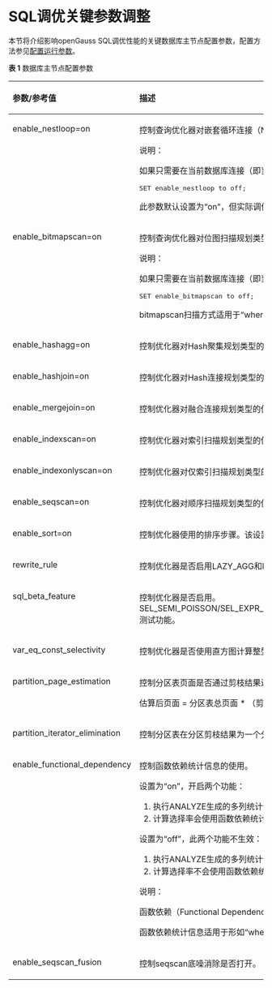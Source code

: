 # SQL调优关键参数调整<a name="ZH-CN_TOPIC_0289900358"></a>

本节将介绍影响openGauss SQL调优性能的关键数据库主节点配置参数，配置方法参见[配置运行参数](../DatabaseReference/配置运行参数.md)。

**表 1**  数据库主节点配置参数

<a name="zh-cn_topic_0283136922_zh-cn_topic_0237121530_zh-cn_topic_0073253807_zh-cn_topic_0062520027_table6114302"></a>
<table><thead align="left"><tr id="zh-cn_topic_0283136922_zh-cn_topic_0237121530_zh-cn_topic_0073253807_zh-cn_topic_0062520027_row21522166"><th class="cellrowborder" valign="top" width="26.5%" id="mcps1.2.3.1.1"><p id="zh-cn_topic_0283136922_zh-cn_topic_0237121530_zh-cn_topic_0073253807_zh-cn_topic_0062520027_p65573909"><a name="zh-cn_topic_0283136922_zh-cn_topic_0237121530_zh-cn_topic_0073253807_zh-cn_topic_0062520027_p65573909"></a><a name="zh-cn_topic_0283136922_zh-cn_topic_0237121530_zh-cn_topic_0073253807_zh-cn_topic_0062520027_p65573909"></a>参数/参考值</p>
</th>
<th class="cellrowborder" valign="top" width="73.5%" id="mcps1.2.3.1.2"><p id="zh-cn_topic_0283136922_zh-cn_topic_0237121530_zh-cn_topic_0073253807_zh-cn_topic_0062520027_p9886408"><a name="zh-cn_topic_0283136922_zh-cn_topic_0237121530_zh-cn_topic_0073253807_zh-cn_topic_0062520027_p9886408"></a><a name="zh-cn_topic_0283136922_zh-cn_topic_0237121530_zh-cn_topic_0073253807_zh-cn_topic_0062520027_p9886408"></a>描述</p>
</th>
</tr>
</thead>
<tbody><tr id="zh-cn_topic_0283136922_zh-cn_topic_0237121530_zh-cn_topic_0073253807_zh-cn_topic_0062520027_row59628243"><td class="cellrowborder" valign="top" width="26.5%" headers="mcps1.2.3.1.1 "><p id="zh-cn_topic_0283136922_zh-cn_topic_0237121530_zh-cn_topic_0073253807_zh-cn_topic_0062520027_p65158399"><a name="zh-cn_topic_0283136922_zh-cn_topic_0237121530_zh-cn_topic_0073253807_zh-cn_topic_0062520027_p65158399"></a><a name="zh-cn_topic_0283136922_zh-cn_topic_0237121530_zh-cn_topic_0073253807_zh-cn_topic_0062520027_p65158399"></a>enable_nestloop=on</p>
</td>
<td class="cellrowborder" valign="top" width="73.5%" headers="mcps1.2.3.1.2 "><p id="zh-cn_topic_0283136922_zh-cn_topic_0237121530_zh-cn_topic_0073253807_zh-cn_topic_0062520027_p43339000"><a name="zh-cn_topic_0283136922_zh-cn_topic_0237121530_zh-cn_topic_0073253807_zh-cn_topic_0062520027_p43339000"></a><a name="zh-cn_topic_0283136922_zh-cn_topic_0237121530_zh-cn_topic_0073253807_zh-cn_topic_0062520027_p43339000"></a>控制查询优化器对嵌套循环连接（Nest Loop Join）类型的使用。当设置为“on”后，优化器优先使用Nest Loop Join；当设置为“off”后，优化器在存在其他方法时将优先选择其他方法。</p>
<div class="note" id="zh-cn_topic_0283136922_zh-cn_topic_0237121530_zh-cn_topic_0073253807_zh-cn_topic_0062520027_note1238574948"><a name="zh-cn_topic_0283136922_zh-cn_topic_0237121530_zh-cn_topic_0073253807_zh-cn_topic_0062520027_note1238574948"></a><a name="zh-cn_topic_0283136922_zh-cn_topic_0237121530_zh-cn_topic_0073253807_zh-cn_topic_0062520027_note1238574948"></a><span class="notetitle"> 说明： </span><div class="notebody"><p id="zh-cn_topic_0283136922_zh-cn_topic_0237121530_zh-cn_topic_0073253807_zh-cn_topic_0062520027_p19810311241"><a name="zh-cn_topic_0283136922_zh-cn_topic_0237121530_zh-cn_topic_0073253807_zh-cn_topic_0062520027_p19810311241"></a><a name="zh-cn_topic_0283136922_zh-cn_topic_0237121530_zh-cn_topic_0073253807_zh-cn_topic_0062520027_p19810311241"></a>如果只需要在当前数据库连接（即当前Session）中临时更改该参数值，则只需要在SQL语句中执行如下命令：</p>
<a name="zh-cn_topic_0283136922_zh-cn_topic_0237121530_zh-cn_topic_0073253807_zh-cn_topic_0062520027_screen181041115417"></a><a name="zh-cn_topic_0283136922_zh-cn_topic_0237121530_zh-cn_topic_0073253807_zh-cn_topic_0062520027_screen181041115417"></a><pre class="screen" codetype="Sql" id="zh-cn_topic_0283136922_zh-cn_topic_0237121530_zh-cn_topic_0073253807_zh-cn_topic_0062520027_screen181041115417">SET enable_nestloop to off;</pre>
</div></div>
<p id="zh-cn_topic_0283136922_zh-cn_topic_0237121530_zh-cn_topic_0073253807_zh-cn_topic_0062520027_p33568521162216"><a name="zh-cn_topic_0283136922_zh-cn_topic_0237121530_zh-cn_topic_0073253807_zh-cn_topic_0062520027_p33568521162216"></a><a name="zh-cn_topic_0283136922_zh-cn_topic_0237121530_zh-cn_topic_0073253807_zh-cn_topic_0062520027_p33568521162216"></a>此参数默认设置为“on”，但实际调优中应根据情况选择是否关闭。一般情况下，在三种join方式（Nested Loop、Merge Join和Hash Join）里，Nested Loop性能较差，实际调优中可以选择关闭。</p>
</td>
</tr>
<tr id="zh-cn_topic_0283136922_zh-cn_topic_0237121530_zh-cn_topic_0073253807_zh-cn_topic_0062520027_row24129853"><td class="cellrowborder" valign="top" width="26.5%" headers="mcps1.2.3.1.1 "><p id="zh-cn_topic_0283136922_zh-cn_topic_0237121530_zh-cn_topic_0073253807_zh-cn_topic_0062520027_p8361080"><a name="zh-cn_topic_0283136922_zh-cn_topic_0237121530_zh-cn_topic_0073253807_zh-cn_topic_0062520027_p8361080"></a><a name="zh-cn_topic_0283136922_zh-cn_topic_0237121530_zh-cn_topic_0073253807_zh-cn_topic_0062520027_p8361080"></a>enable_bitmapscan=on</p>
</td>
<td class="cellrowborder" valign="top" width="73.5%" headers="mcps1.2.3.1.2 "><p id="zh-cn_topic_0283136922_zh-cn_topic_0237121530_zh-cn_topic_0073253807_zh-cn_topic_0062520027_p6158855"><a name="zh-cn_topic_0283136922_zh-cn_topic_0237121530_zh-cn_topic_0073253807_zh-cn_topic_0062520027_p6158855"></a><a name="zh-cn_topic_0283136922_zh-cn_topic_0237121530_zh-cn_topic_0073253807_zh-cn_topic_0062520027_p6158855"></a>控制查询优化器对位图扫描规划类型的使用。设置为“on”，表示使用；设置为“off”，表示不使用。</p>
<div class="note" id="zh-cn_topic_0283136922_zh-cn_topic_0237121530_zh-cn_topic_0073253807_zh-cn_topic_0062520027_note1657011214411"><a name="zh-cn_topic_0283136922_zh-cn_topic_0237121530_zh-cn_topic_0073253807_zh-cn_topic_0062520027_note1657011214411"></a><a name="zh-cn_topic_0283136922_zh-cn_topic_0237121530_zh-cn_topic_0073253807_zh-cn_topic_0062520027_note1657011214411"></a><span class="notetitle"> 说明： </span><div class="notebody"><p id="zh-cn_topic_0283136922_zh-cn_topic_0237121530_zh-cn_topic_0073253807_zh-cn_topic_0062520027_p747814301147"><a name="zh-cn_topic_0283136922_zh-cn_topic_0237121530_zh-cn_topic_0073253807_zh-cn_topic_0062520027_p747814301147"></a><a name="zh-cn_topic_0283136922_zh-cn_topic_0237121530_zh-cn_topic_0073253807_zh-cn_topic_0062520027_p747814301147"></a>如果只需要在当前数据库连接（即当前Session）中临时更改该参数值，则只需要在SQL语句中执行命令如下命令：</p>
<a name="zh-cn_topic_0283136922_zh-cn_topic_0237121530_zh-cn_topic_0073253807_zh-cn_topic_0062520027_screen124788309416"></a><a name="zh-cn_topic_0283136922_zh-cn_topic_0237121530_zh-cn_topic_0073253807_zh-cn_topic_0062520027_screen124788309416"></a><pre class="screen" codetype="Sql" id="zh-cn_topic_0283136922_zh-cn_topic_0237121530_zh-cn_topic_0073253807_zh-cn_topic_0062520027_screen124788309416">SET enable_bitmapscan to off;</pre>
</div></div>
<p id="zh-cn_topic_0283136922_zh-cn_topic_0237121530_zh-cn_topic_0073253807_zh-cn_topic_0062520027_p36534824162516"><a name="zh-cn_topic_0283136922_zh-cn_topic_0237121530_zh-cn_topic_0073253807_zh-cn_topic_0062520027_p36534824162516"></a><a name="zh-cn_topic_0283136922_zh-cn_topic_0237121530_zh-cn_topic_0073253807_zh-cn_topic_0062520027_p36534824162516"></a>bitmapscan扫描方式适用于“where a &gt; 1 and b &gt; 1”且a列和b列都有索引这种查询条件，但有时其性能不如indexscan。因此，现场调优如发现查询性能较差且计划中有bitmapscan算子，可以关闭bitmapscan，看性能是否有提升。</p>
</td>
</tr>
<tr id="zh-cn_topic_0283136922_zh-cn_topic_0237121530_zh-cn_topic_0073253807_zh-cn_topic_0062520027_row3177297143544"><td class="cellrowborder" valign="top" width="26.5%" headers="mcps1.2.3.1.1 "><p id="zh-cn_topic_0283136922_zh-cn_topic_0237121530_zh-cn_topic_0073253807_zh-cn_topic_0062520027_p66890776143554"><a name="zh-cn_topic_0283136922_zh-cn_topic_0237121530_zh-cn_topic_0073253807_zh-cn_topic_0062520027_p66890776143554"></a><a name="zh-cn_topic_0283136922_zh-cn_topic_0237121530_zh-cn_topic_0073253807_zh-cn_topic_0062520027_p66890776143554"></a>enable_hashagg=on</p>
</td>
<td class="cellrowborder" valign="top" width="73.5%" headers="mcps1.2.3.1.2 "><p id="zh-cn_topic_0283136922_zh-cn_topic_0237121530_zh-cn_topic_0073253807_zh-cn_topic_0062520027_p34548229143544"><a name="zh-cn_topic_0283136922_zh-cn_topic_0237121530_zh-cn_topic_0073253807_zh-cn_topic_0062520027_p34548229143544"></a><a name="zh-cn_topic_0283136922_zh-cn_topic_0237121530_zh-cn_topic_0073253807_zh-cn_topic_0062520027_p34548229143544"></a>控制优化器对Hash聚集规划类型的使用。</p>
</td>
</tr>
<tr id="zh-cn_topic_0283136922_zh-cn_topic_0237121530_zh-cn_topic_0073253807_zh-cn_topic_0062520027_row21449639145156"><td class="cellrowborder" valign="top" width="26.5%" headers="mcps1.2.3.1.1 "><p id="zh-cn_topic_0283136922_zh-cn_topic_0237121530_zh-cn_topic_0073253807_zh-cn_topic_0062520027_p4800916314528"><a name="zh-cn_topic_0283136922_zh-cn_topic_0237121530_zh-cn_topic_0073253807_zh-cn_topic_0062520027_p4800916314528"></a><a name="zh-cn_topic_0283136922_zh-cn_topic_0237121530_zh-cn_topic_0073253807_zh-cn_topic_0062520027_p4800916314528"></a>enable_hashjoin=on</p>
</td>
<td class="cellrowborder" valign="top" width="73.5%" headers="mcps1.2.3.1.2 "><p id="zh-cn_topic_0283136922_zh-cn_topic_0237121530_zh-cn_topic_0073253807_zh-cn_topic_0062520027_p3794196145156"><a name="zh-cn_topic_0283136922_zh-cn_topic_0237121530_zh-cn_topic_0073253807_zh-cn_topic_0062520027_p3794196145156"></a><a name="zh-cn_topic_0283136922_zh-cn_topic_0237121530_zh-cn_topic_0073253807_zh-cn_topic_0062520027_p3794196145156"></a>控制优化器对Hash连接规划类型的使用。</p>
</td>
</tr>
<tr id="zh-cn_topic_0283136922_zh-cn_topic_0237121530_zh-cn_topic_0073253807_zh-cn_topic_0062520027_row31678976115536"><td class="cellrowborder" valign="top" width="26.5%" headers="mcps1.2.3.1.1 "><p id="zh-cn_topic_0283136922_zh-cn_topic_0237121530_zh-cn_topic_0073253807_zh-cn_topic_0062520027_p15860301115536"><a name="zh-cn_topic_0283136922_zh-cn_topic_0237121530_zh-cn_topic_0073253807_zh-cn_topic_0062520027_p15860301115536"></a><a name="zh-cn_topic_0283136922_zh-cn_topic_0237121530_zh-cn_topic_0073253807_zh-cn_topic_0062520027_p15860301115536"></a>enable_mergejoin=on</p>
</td>
<td class="cellrowborder" valign="top" width="73.5%" headers="mcps1.2.3.1.2 "><p id="zh-cn_topic_0283136922_zh-cn_topic_0237121530_zh-cn_topic_0073253807_zh-cn_topic_0062520027_p31236364115637"><a name="zh-cn_topic_0283136922_zh-cn_topic_0237121530_zh-cn_topic_0073253807_zh-cn_topic_0062520027_p31236364115637"></a><a name="zh-cn_topic_0283136922_zh-cn_topic_0237121530_zh-cn_topic_0073253807_zh-cn_topic_0062520027_p31236364115637"></a>控制优化器对融合连接规划类型的使用。</p>
</td>
</tr>
<tr id="zh-cn_topic_0283136922_zh-cn_topic_0237121530_zh-cn_topic_0073253807_zh-cn_topic_0062520027_row65339861145225"><td class="cellrowborder" valign="top" width="26.5%" headers="mcps1.2.3.1.1 "><p id="zh-cn_topic_0283136922_zh-cn_topic_0237121530_zh-cn_topic_0073253807_zh-cn_topic_0062520027_p41108231145313"><a name="zh-cn_topic_0283136922_zh-cn_topic_0237121530_zh-cn_topic_0073253807_zh-cn_topic_0062520027_p41108231145313"></a><a name="zh-cn_topic_0283136922_zh-cn_topic_0237121530_zh-cn_topic_0073253807_zh-cn_topic_0062520027_p41108231145313"></a>enable_indexscan=on</p>
</td>
<td class="cellrowborder" valign="top" width="73.5%" headers="mcps1.2.3.1.2 "><p id="zh-cn_topic_0283136922_zh-cn_topic_0237121530_zh-cn_topic_0073253807_zh-cn_topic_0062520027_p52574139145225"><a name="zh-cn_topic_0283136922_zh-cn_topic_0237121530_zh-cn_topic_0073253807_zh-cn_topic_0062520027_p52574139145225"></a><a name="zh-cn_topic_0283136922_zh-cn_topic_0237121530_zh-cn_topic_0073253807_zh-cn_topic_0062520027_p52574139145225"></a>控制优化器对索引扫描规划类型的使用。</p>
</td>
</tr>
<tr id="zh-cn_topic_0283136922_zh-cn_topic_0237121530_zh-cn_topic_0073253807_zh-cn_topic_0062520027_row25784757145225"><td class="cellrowborder" valign="top" width="26.5%" headers="mcps1.2.3.1.1 "><p id="zh-cn_topic_0283136922_zh-cn_topic_0237121530_zh-cn_topic_0073253807_zh-cn_topic_0062520027_p4524365214542"><a name="zh-cn_topic_0283136922_zh-cn_topic_0237121530_zh-cn_topic_0073253807_zh-cn_topic_0062520027_p4524365214542"></a><a name="zh-cn_topic_0283136922_zh-cn_topic_0237121530_zh-cn_topic_0073253807_zh-cn_topic_0062520027_p4524365214542"></a>enable_indexonlyscan=on</p>
</td>
<td class="cellrowborder" valign="top" width="73.5%" headers="mcps1.2.3.1.2 "><p id="zh-cn_topic_0283136922_zh-cn_topic_0237121530_zh-cn_topic_0073253807_zh-cn_topic_0062520027_p6606196145225"><a name="zh-cn_topic_0283136922_zh-cn_topic_0237121530_zh-cn_topic_0073253807_zh-cn_topic_0062520027_p6606196145225"></a><a name="zh-cn_topic_0283136922_zh-cn_topic_0237121530_zh-cn_topic_0073253807_zh-cn_topic_0062520027_p6606196145225"></a>控制优化器对仅索引扫描规划类型的使用。</p>
</td>
</tr>
<tr id="zh-cn_topic_0283136922_zh-cn_topic_0237121530_zh-cn_topic_0073253807_zh-cn_topic_0062520027_row50364799145216"><td class="cellrowborder" valign="top" width="26.5%" headers="mcps1.2.3.1.1 "><p id="zh-cn_topic_0283136922_zh-cn_topic_0237121530_zh-cn_topic_0073253807_zh-cn_topic_0062520027_p18607282145410"><a name="zh-cn_topic_0283136922_zh-cn_topic_0237121530_zh-cn_topic_0073253807_zh-cn_topic_0062520027_p18607282145410"></a><a name="zh-cn_topic_0283136922_zh-cn_topic_0237121530_zh-cn_topic_0073253807_zh-cn_topic_0062520027_p18607282145410"></a>enable_seqscan=on</p>
</td>
<td class="cellrowborder" valign="top" width="73.5%" headers="mcps1.2.3.1.2 "><p id="zh-cn_topic_0283136922_zh-cn_topic_0237121530_zh-cn_topic_0073253807_zh-cn_topic_0062520027_p66511650145216"><a name="zh-cn_topic_0283136922_zh-cn_topic_0237121530_zh-cn_topic_0073253807_zh-cn_topic_0062520027_p66511650145216"></a><a name="zh-cn_topic_0283136922_zh-cn_topic_0237121530_zh-cn_topic_0073253807_zh-cn_topic_0062520027_p66511650145216"></a>控制优化器对顺序扫描规划类型的使用。完全消除顺序扫描是不可能的，但是关闭这个变量会让优化器在存在其他方法的时候优先选择其他方法。</p>
</td>
</tr>
<tr id="zh-cn_topic_0283136922_zh-cn_topic_0237121530_zh-cn_topic_0073253807_zh-cn_topic_0062520027_row36952817145219"><td class="cellrowborder" valign="top" width="26.5%" headers="mcps1.2.3.1.1 "><p id="zh-cn_topic_0283136922_zh-cn_topic_0237121530_zh-cn_topic_0073253807_zh-cn_topic_0062520027_p5455969145417"><a name="zh-cn_topic_0283136922_zh-cn_topic_0237121530_zh-cn_topic_0073253807_zh-cn_topic_0062520027_p5455969145417"></a><a name="zh-cn_topic_0283136922_zh-cn_topic_0237121530_zh-cn_topic_0073253807_zh-cn_topic_0062520027_p5455969145417"></a>enable_sort=on</p>
</td>
<td class="cellrowborder" valign="top" width="73.5%" headers="mcps1.2.3.1.2 "><p id="zh-cn_topic_0283136922_zh-cn_topic_0237121530_zh-cn_topic_0073253807_zh-cn_topic_0062520027_p50220297145219"><a name="zh-cn_topic_0283136922_zh-cn_topic_0237121530_zh-cn_topic_0073253807_zh-cn_topic_0062520027_p50220297145219"></a><a name="zh-cn_topic_0283136922_zh-cn_topic_0237121530_zh-cn_topic_0073253807_zh-cn_topic_0062520027_p50220297145219"></a>控制优化器使用的排序步骤。该设置不可能完全消除明确的排序，但是关闭这个变量可以让优化器在存在其他方法的时候优先选择其他方法。</p>
</td>
</tr>
<tr id="zh-cn_topic_0283136922_zh-cn_topic_0237121530_row91254119407"><td class="cellrowborder" valign="top" width="26.5%" headers="mcps1.2.3.1.1 "><p id="zh-cn_topic_0283136922_zh-cn_topic_0237121530_p5125511194014"><a name="zh-cn_topic_0283136922_zh-cn_topic_0237121530_p5125511194014"></a><a name="zh-cn_topic_0283136922_zh-cn_topic_0237121530_p5125511194014"></a>rewrite_rule</p>
</td>
<td class="cellrowborder" valign="top" width="73.5%" headers="mcps1.2.3.1.2 "><p id="zh-cn_topic_0283136922_zh-cn_topic_0237121530_p3125411124017"><a name="zh-cn_topic_0283136922_zh-cn_topic_0237121530_p3125411124017"></a><a name="zh-cn_topic_0283136922_zh-cn_topic_0237121530_p3125411124017"></a>控制优化器是否启用LAZY_AGG和MAGIC_SET重写规则。</p>
</td>
</tr>
<tr id="row15768191461612"><td class="cellrowborder" valign="top" width="26.5%" headers="mcps1.2.3.1.1 "><p id="p076951417163"><a name="p076951417163"></a><a name="p076951417163"></a>sql_beta_feature</p>
</td>
<td class="cellrowborder" valign="top" width="73.5%" headers="mcps1.2.3.1.2 "><p id="p1676941418160"><a name="p1676941418160"></a><a name="p1676941418160"></a>控制优化器是否启用。SEL_SEMI_POISSON/SEL_EXPR_INSTR/PARAM_PATH_GEN/RAND_COST_OPT/PAGE_EST_OPT/PARAM_PATH_OPT/NO_UNIQUE_INDEX_FIRST/JOIN_SEL_WITH_CAST_FUNC/CANONICAL_PATHKEY/INDEX_COST_WITH_LEAF_PAGES_ONLY/PARTITION_OPFUSION/A_STYLE_COERCE/PLPGSQL_STREAM_FETCHALL/PREDPUSH_SAME_LEVEL/PARTITION_FDW_ON/DISABLE_BITMAP_COST_WITH_LOSSY_PAGES/EXTRACT_PUSHDOWN_OR_CLAUSE测试功能。</p>
</td>
</tr>
<tr id="row109293122216"><td class="cellrowborder" valign="top" width="26.5%" headers="mcps1.2.3.1.1 "><p id="p169298129219"><a name="p169298129219"></a><a name="p169298129219"></a>var_eq_const_selectivity</p>
</td>
<td class="cellrowborder" valign="top" width="73.5%" headers="mcps1.2.3.1.2 "><p id="p119296122217"><a name="p119296122217"></a><a name="p119296122217"></a>控制优化器是否使用直方图计算整型常量的选择率。</p>
</td>
</tr>
<tr id="row18675165718502"><td class="cellrowborder" valign="top" width="26.5%" headers="mcps1.2.3.1.1 "><p id="p1667514571505"><a name="p1667514571505"></a><a name="p1667514571505"></a>partition_page_estimation</p>
</td>
<td class="cellrowborder" valign="top" width="73.5%" headers="mcps1.2.3.1.2 "><p id="p18675757195010"><a name="p18675757195010"></a><a name="p18675757195010"></a>控制分区表页面是否通过剪枝结果进行页面估算优化，只包括分区表和local索引页面，不包括全局索引页面。估算公式为：</p>
<p id="p151458205116"><a name="p151458205116"></a><a name="p151458205116"></a>估算后页面 = 分区表总页面 * （剪枝后分区数 / 总分区数）。</p>
</td>
</tr>
<tr id="row17146036175314"><td class="cellrowborder" valign="top" width="26.5%" headers="mcps1.2.3.1.1 "><p id="p6147113617536"><a name="p6147113617536"></a><a name="p6147113617536"></a>partition_iterator_elimination</p>
</td>
<td class="cellrowborder" valign="top" width="73.5%" headers="mcps1.2.3.1.2 "><p id="p814716366533"><a name="p814716366533"></a><a name="p814716366533"></a>控制分区表在分区剪枝结果为一个分区时，是否通过消除分区迭代算子来提升执行效率。</p>
</td>
</tr>
<tr id="row1266817517495"><td class="cellrowborder" valign="top" width="26.5%" headers="mcps1.2.3.1.1 "><p id="p12120152231113"><a name="p12120152231113"></a><a name="p12120152231113"></a>enable_functional_dependency</p>
</td>
<td class="cellrowborder" valign="top" width="73.5%" headers="mcps1.2.3.1.2 "><p id="p4198164193511"><a name="p4198164193511"></a><a name="p4198164193511"></a>控制函数依赖统计信息的使用。</p>
<p id="p10544133318355"><a name="p10544133318355"></a><a name="p10544133318355"></a>设置为“on”，开启两个功能：</p>
<a name="ol15490140123616"></a><a name="ol15490140123616"></a><ol id="ol15490140123616"><li>执行ANALYZE生成的多列统计信息包含函数依赖统计信息。</li><li>计算选择率会使用函数依赖统计信息。</li></ol>
<p id="p1638144993519"><a name="p1638144993519"></a><a name="p1638144993519"></a>设置为“off”，此两个功能不生效：</p>
<a name="ol17501953619"></a><a name="ol17501953619"></a><ol id="ol17501953619"><li>执行ANALYZE生成的多列统计信息不包含函数依赖统计信息。</li><li>计算选择率不会使用函数依赖统计信息。</li></ol>
<div class="note" id="note1145635281215"><a name="note1145635281215"></a><a name="note1145635281215"></a><span class="notetitle"> 说明： </span><div class="notebody"><p id="p345735251216"><a name="p345735251216"></a><a name="p345735251216"></a>函数依赖（Functional Dependency）的概念来自于关系数据库范式（Normal Form），表示属性间的函数关系。函数依赖统计信息，对此概念进行了扩展，表示满足函数关系的数据量占总数据量的比例。函数依赖统计信息是多列统计信息的一种，可以用于提升选择率估算的准确率。</p>
</div></div>
<p id="p11457135251219"><a name="p11457135251219"></a><a name="p11457135251219"></a>函数依赖统计信息适用于形如“where a = 1 and b = 1”的格式，要求a和b均是同一个表的属性，约束条件为等式约束，约束条件用AND连接，约束条件至少为两个。</p>
</td>
</tr>
<tr id="row782611401047"><td class="cellrowborder" valign="top" width="26.5%" headers="mcps1.2.3.1.1 "><p id="p18241124419412"><a name="p18241124419412"></a><a name="p18241124419412"></a>enable_seqscan_fusion</p>
</td>
<td class="cellrowborder" valign="top" width="73.5%" headers="mcps1.2.3.1.2 "><p id="p14394348921"><a name="p14394348921"></a><a name="p14394348921"></a>控制seqscan底噪消除是否打开。</p>
</td>
</tr>
</tbody>
</table>



